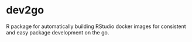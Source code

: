 # dev2go
R package for automatically building RStudio docker images for consistent and easy package development on the go.
